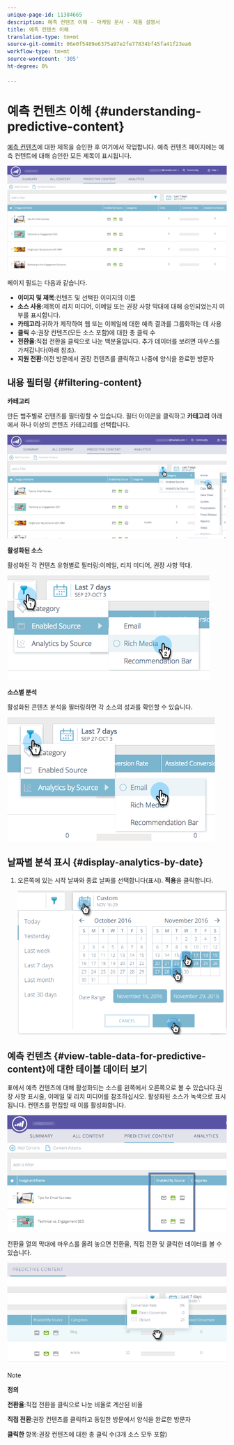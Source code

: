 ```yaml
---
unique-page-id: 11384665
description: 예측 컨텐츠 이해 - 마케팅 문서 - 제품 설명서
title: 예측 컨텐츠 이해
translation-type: tm+mt
source-git-commit: 06e0f5489e6375a97e2fe77834bf45fa41f23ea6
workflow-type: tm+mt
source-wordcount: '305'
ht-degree: 0%

---
```



# 예측 컨텐츠 이해 {#understanding-predictive-content}

[예측 컨텐츠](/help/marketo/product-docs/predictive-content/working-with-all-content/approve-a-title-for-predictive-content.md)에 대한 제목을 승인한 후 여기에서 작업합니다. 예측 컨텐츠 페이지에는 예측 컨텐트에 대해 승인한 모든 제목이 표시됩니다.

![](assets/image2017-10-3-9-3a21-3a38.png)

페이지 필드는 다음과 같습니다.

* **이미지 및 제목**:컨텐츠 및 선택한 이미지의 이름
* **소스 사용**:제목이 리치 미디어, 이메일 또는 권장 사항 막대에 대해 승인되었는지 여부를 표시합니다.
* **카테고리**:귀하가 제작하여 웹 또는 이메일에 대한 예측 결과를 그룹화하는 데 사용
* **클릭** 수:권장 컨텐츠(모든 소스 포함)에 대한 총 클릭 수
* **전환율**:직접 전환을 클릭으로 나눈 백분율입니다. 추가 데이터를 보려면 마우스를 가져갑니다(아래 참조).
* **지원 전환**:이전 방문에서 권장 컨텐츠를 클릭하고 나중에 양식을 완료한 방문자

## 내용 필터링 {#filtering-content}

**카테고리**

만든 범주별로 컨텐츠를 필터링할 수 있습니다. 필터 아이콘을 클릭하고 **카테고리** 아래에서 하나 이상의 콘텐츠 카테고리를 선택합니다.

![](assets/image2017-10-3-9-3a24-3a38.png)

**활성화된 소스**

활성화된 각 컨텐츠 유형별로 필터링:이메일, 리치 미디어, 권장 사항 막대.

![](assets/image2017-10-3-9-3a25-3a9.png)

**소스별 분석**

활성화된 콘텐츠 분석을 필터링하면 각 소스의 성과를 확인할 수 있습니다.

![](assets/image2017-10-3-9-3a25-3a34.png)

## 날짜별 분석 표시 {#display-analytics-by-date}

1. 오른쪽에 있는 시작 날짜와 종료 날짜를 선택합니다(표시). **적용**&#x200B;을 클릭합니다.

   ![](assets/predictive-content-filter-by-date-hands.png)

## 예측 컨텐츠 {#view-table-data-for-predictive-content}에 대한 테이블 데이터 보기

표에서 예측 컨텐츠에 대해 활성화되는 소스를 왼쪽에서 오른쪽으로 볼 수 있습니다.권장 사항 표시줄, 이메일 및 리치 미디어를 참조하십시오. 활성화된 소스가 녹색으로 표시됩니다. 컨텐츠를 편집할 때 이를 활성화합니다.

![](assets/image2017-10-3-9-3a26-3a25.png)

전환율 열의 막대에 마우스를 올려 놓으면 전환율, 직접 전환 및 클릭한 데이터를 볼 수 있습니다.

![](assets/predictive-content-conversion-rate-popup-hand.png)

>[!NOTE]
>
>**정의**
>
>**전환율**:직접 전환을 클릭으로 나눈 비율로 계산된 비율
>
>**직접 전환**:권장 컨텐츠를 클릭하고 동일한 방문에서 양식을 완료한 방문자
>
>**클릭한** 항목:권장 컨텐츠에 대한 총 클릭 수(3개 소스 모두 포함)

